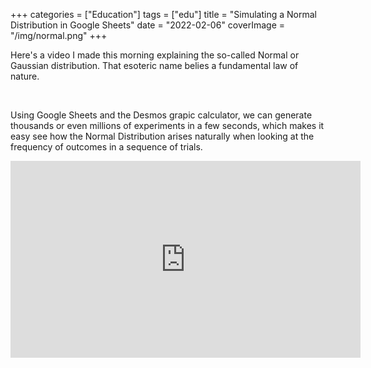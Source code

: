 +++
categories = ["Education"]
tags = ["edu"]
title = "Simulating a Normal Distribution in Google Sheets"
date = "2022-02-06"
coverImage = "/img/normal.png"
+++

Here's a video I made this morning explaining the so-called Normal or Gaussian distribution. That esoteric name belies a fundamental law of nature.

<!--more-->

<br>

Using Google Sheets and the Desmos grapic calculator, we can generate thousands or even millions of experiments in a few seconds, which makes it easy see how the Normal Distribution arises naturally when looking at the frequency of outcomes in a sequence of trials.

<iframe width="560" height="315" src="https://www.youtube.com/embed/Fq1YZHJFbCw" title="YouTube video player" frameborder="0" allow="accelerometer; autoplay; clipboard-write; encrypted-media; gyroscope; picture-in-picture" allowfullscreen></iframe>
